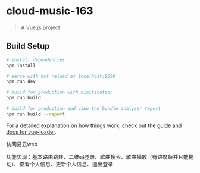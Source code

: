 # cloud-music-163

> A Vue.js project

## Build Setup

``` bash
# install dependencies
npm install

# serve with hot reload at localhost:8080
npm run dev

# build for production with minification
npm run build

# build for production and view the bundle analyzer report
npm run build --report
```

For a detailed explanation on how things work, check out the [guide](http://vuejs-templates.github.io/webpack/) and [docs for vue-loader](http://vuejs.github.io/vue-loader).

仿网易云web

功能实现：基本路由跳转、二维码登录、歌曲搜索、歌曲播放（有进度条并且能拖动）、查看个人信息、更新个人信息、退出登录